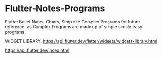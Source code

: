 # Flutter-Notes-Programs
Flutter Bullet Notes, Charts, Simple to Complex Programs for future reference, as Complex Programs are made up of simple simple easy programs.

WIDGET LIBRARY:
https://api.flutter.dev/flutter/widgets/widgets-library.html

https://api.flutter.dev/index.html


